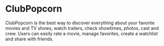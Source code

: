 # ClubPopcorn
ClubPopcorn is the best way to discover everything about your favorite movies and TV shows, watch trailers, check showtimes, photos, cast and crew. Users can easily rate a movie, manage favorites, create a watchlist and share with friends.
